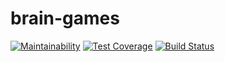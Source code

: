# brain-games

[![Maintainability](https://api.codeclimate.com/v1/badges/757ace12a31531a4eada/maintainability.svg)](https://codeclimate.com/github/sergey-ag/project-lvl1-s172/maintainability)
[![Test Coverage](https://api.codeclimate.com/v1/badges/757ace12a31531a4eada/test_coverage.svg)](https://codeclimate.com/github/sergey-ag/project-lvl1-s172/test_coverage)
[![Build Status](https://travis-ci.org/sergey-ag/project-lvl1-s172.svg?branch=master)](https://travis-ci.org/sergey-ag/project-lvl1-s172)
